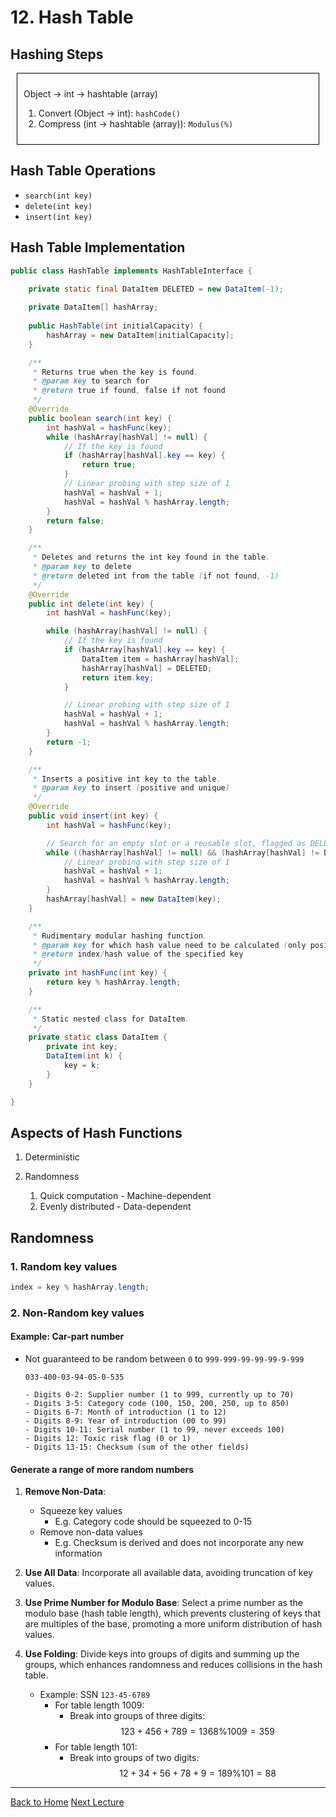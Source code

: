 <style TYPE="text/css">
code.has-jax {font: inherit; font-size: 100%; background: inherit; border: inherit;}
</style>
<script type="text/x-mathjax-config">
MathJax.Hub.Config({
    tex2jax: {
        inlineMath: [['$','$'], ['\\(','\\)']],
        skipTags: ['script', 'noscript', 'style', 'textarea', 'pre'] // removed 'code' entry
    }
});
MathJax.Hub.Queue(function() {
    var all = MathJax.Hub.getAllJax(), i;
    for(i = 0; i < all.length; i += 1) {
        all[i].SourceElement().parentNode.className += ' has-jax';
    }
});
</script>
<script type="text/javascript" src="https://cdnjs.cloudflare.com/ajax/libs/mathjax/2.7.4/MathJax.js?config=TeX-AMS_HTML-full"></script>



# 12. Hash Table

## Hashing Steps

<div style="border: 1px solid black; padding: 10px; margin: 10px;">
  <p>
  Object -> int -> hashtable (array)

  1. Convert (Object -> int): `hashCode()`
  2. Compress (int -> hashtable (array)): `Modulus(%)`
  </p>
</div>




## Hash Table Operations
- `search(int key)`
- `delete(int key)`
- `insert(int key)`


## Hash Table Implementation

```Java
public class HashTable implements HashTableInterface {

    private static final DataItem DELETED = new DataItem(-1);
    
    private DataItem[] hashArray;
    
    public HashTable(int initialCapacity) {
        hashArray = new DataItem[initialCapacity];
    }

    /**
     * Returns true when the key is found.
     * @param key to search for
     * @return true if found, false if not found
     */
    @Override
    public boolean search(int key) {
        int hashVal = hashFunc(key);
        while (hashArray[hashVal] != null) {
            // If the key is found
            if (hashArray[hashVal].key == key) {
                return true;
            }
            // Linear probing with step size of 1
            hashVal = hashVal + 1;
            hashVal = hashVal % hashArray.length;
        }
        return false;
    }

    /**
     * Deletes and returns the int key found in the table.
     * @param key to delete
     * @return deleted int from the table (if not found, -1)
     */
    @Override
    public int delete(int key) {
        int hashVal = hashFunc(key);

        while (hashArray[hashVal] != null) {    
            // If the key is found
            if (hashArray[hashVal].key == key) {
                DataItem item = hashArray[hashVal];
                hashArray[hashVal] = DELETED;
                return item.key;
            }

            // Linear probing with step size of 1
            hashVal = hashVal + 1;
            hashVal = hashVal % hashArray.length;
        }
        return -1;
    }

    /**
     * Inserts a positive int key to the table.
     * @param key to insert (positive and unique)
     */
    @Override
    public void insert(int key) {
        int hashVal = hashFunc(key);

        // Search for an empty slot or a reusable slot, flagged as DELETED
        while ((hashArray[hashVal] != null) && (hashArray[hashVal] != DELETED)) {
            // Linear probing with step size of 1
            hashVal = hashVal + 1;
            hashVal = hashVal % hashArray.length;
        }
        hashArray[hashVal] = new DataItem(key);
    }

    /**
     * Rudimentary modular hashing function.
     * @param key for which hash value need to be calculated (only positive integers)
     * @return index/hash value of the specified key
     */
    private int hashFunc(int key) {
        return key % hashArray.length;
    }

    /**
     * Static nested class for DataItem.
     */
    private static class DataItem {
        private int key;
        DataItem(int k) {
            key = k;
        }
    }

}
```

## Aspects of Hash Functions

1. Deterministic

2. Randomness
    1. Quick computation - Machine-dependent
    2. Evenly distributed - Data-dependent


## Randomness

### 1. Random key values
```Java
index = key % hashArray.length;
```

### 2. Non-Random key values

#### Example: Car-part number

- Not guaranteed to be random between `0` to `999-999-99-99-99-9-999`
    ```
    033-400-03-94-05-0-535

    - Digits 0-2: Supplier number (1 to 999, currently up to 70)
    - Digits 3-5: Category code (100, 150, 200, 250, up to 850)
    - Digits 6-7: Month of introduction (1 to 12)
    - Digits 8-9: Year of introduction (00 to 99)
    - Digits 10-11: Serial number (1 to 99, never exceeds 100)
    - Digits 12: Toxic risk flag (0 or 1)
    - Digits 13-15: Checksum (sum of the other fields)
    ```


#### Generate a range of more random numbers
1. **Remove Non-Data**:
    - Squeeze key values
        - E.g. Category code should be squeezed to 0-15
    - Remove non-data values
        - E.g. Checksum is derived and does not incorporate any new information

2. **Use All Data**: Incorporate all available data, avoiding truncation of key values.

3. **Use Prime Number for Modulo Base**: Select a prime number as the modulo base (hash table length), which prevents clustering of keys that are multiples of the base, promoting a more uniform distribution of hash values.

4. **Use Folding**: Divide keys into groups of digits and summing up the groups, which enhances randomness and reduces collisions in the hash table.
    - Example: SSN `123-45-6789`
        - For table length $1009$:
            - Break into groups of three digits: $$123 + 456 + 789 = 1368 \% 1009 = 359$$
        - For table length $101$:
            - Break into groups of two digits: $$12 + 34 + 56 + 78 + 9 = 189 \% 101 = 88$$


---

[Back to Home](../index.html)
[Next Lecture](./lecture13.html)